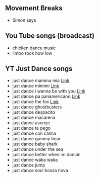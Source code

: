 
## Movement Breaks

- Simon says

## You Tube songs (broadcast)

- chicken dance music
- limbo rock how low

## YT Just Dance songs

- just dance mamma mia [Link](https://www.youtube.com/watch?v=OtAaVrOFzMM)
- just dance mimimi [Link](https://www.youtube.com/watch?v=0t0Jm-hQH_I)
- just dance i wanna be with you [Link](https://www.youtube.com/watch?v=Kecffqp9Lfo)
- just dance pa panamericano [Link](https://www.youtube.com/watch?v=eJ2xIaO6rwM)
- just dance the fox [Link](https://www.youtube.com/watch?v=drWHI-l_Gew)
- just dance ghostbusters
- just dance despacito
- just dance macarena
- just dance asereje
- just dance te pego
- just dance con calma
- just dance gummy bear
- just dance baby shark
- just dance under the sea
- just dance better when im dancin
- just dance waka waka
- just dance jump
- just dance soul bossa nova

